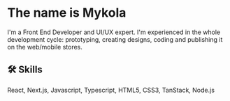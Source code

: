 # The name is Mykola
I'm a Front End Developer and UI/UX expert. 
I'm experienced in the whole development cycle: prototyping, creating designs, coding  and publishing it on the web/mobile stores.

## 🛠 Skills
React, Next.js, Javascript, Typescript, HTML5, CSS3, TanStack, Node.js
